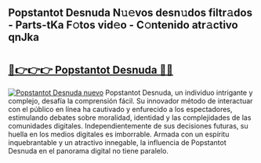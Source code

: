 ## Popstantot Desnuda N𝚞𝚎vos desn𝚞dos filtr𝚊dos - Parts-tKa F𝚘tos vid𝚎o - C𝚘ntenido atr𝚊ctivo qnJka

# <h2><a href="http://mbaat0.tromn.icu/?c=Popstantot+Desnuda">🔗👉👉👉 Popstantot Desnuda 🔗🔗</a></h2>

[![Popstantot Desnuda nuevo](https://i.imgur.com/pEAQMta.gif)](http://mbaat0.tromn.icu/?c=Popstantot+Desnuda)
Popstantot Desnuda, un individuo intrigante y complejo, desafía la comprensión fácil. Su innovador método de interactuar con el público en línea ha cautivado y enfurecido a los espectadores, estimulando debates sobre moralidad, identidad y las complejidades de las comunidades digitales. Independientemente de sus decisiones futuras, su huella en los medios digitales es imborrable. Armada con un espíritu inquebrantable y un atractivo innegable, la influencia de Popstantot Desnuda en el panorama digital no tiene paralelo.
